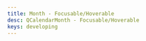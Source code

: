 ```yaml
---
title: Month - Focusable/Hoverable
desc: QCalendarMonth - Focusable/Hoverable
keys: developing
---
```


<example-viewer
  title="Focusable/Hoverable"
  file="MonthFocusableHoverable"
  codepen-title="QCalendarMonth"
/>
